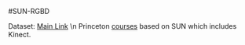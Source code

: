 #SUN-RGBD

Dataset: [Main Link](http://rgbd.cs.princeton.edu/) \n
Princeton [courses](http://3dvision.princeton.edu/courses.html) based on SUN which includes Kinect.

